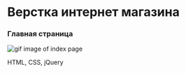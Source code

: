 # Верстка интернет магазина


### Главная страница

![gif image of index page](https://github.com/moshonskiy/shop-layout/blob/master/markdown/img/index.gif "Index page")




HTML, CSS, jQuery
